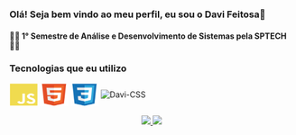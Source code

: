 

### Olá! Seja bem vindo  ao meu perfil, eu sou o Davi Feitosa👋
####  👨‍💻 1° Semestre de Análise e Desenvolvimento de Sistemas pela SPTECH 👨‍💻
<h3> Tecnologias que eu utilizo</h3>
<div style="display: inline_block">
<img align="center" alt="Davi-Js" height="40" width="50" src="https://raw.githubusercontent.com/devicons/devicon/master/icons/javascript/javascript-plain.svg">
<img align="center" alt="Davi-HTML" height="40" width="50" src="https://raw.githubusercontent.com/devicons/devicon/master/icons/html5/html5-original.svg">
<img align="center" alt="Davi-CSS" height="40" width="50" src="https://raw.githubusercontent.com/devicons/devicon/master/icons/css3/css3-original.svg">  
<img align="center" alt="Davi-CSS" height="40" width="50" src="https://cdn.jsdelivr.net/gh/devicons/devicon/icons/mysql/mysql-original.svg"/>   
</div><br>
<div align="center">
  <a href="https://github.com/davifeitosa0">
    <img height="180em" src="https://github-readme-stats.vercel.app/api?username=davifeitosa0&count_private=true&rank_icon=github&include_all_commits=true&show_icons=true&theme=midnight-purple&hide_border=false&show_owner=true"/>
    <img height="180em" src="https://github-readme-stats.vercel.app/api/top-langs/?username=davifeitosa0&theme=midnight-purple&hide_border=false&&layout=compact"/>
  </a>
</div>
